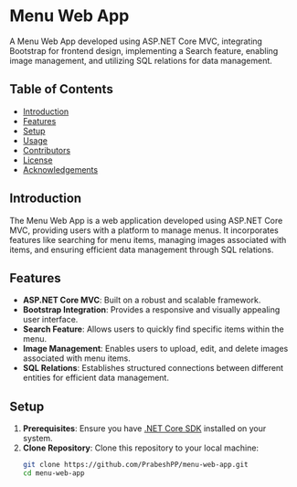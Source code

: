 # Menu Web App

A Menu Web App developed using ASP.NET Core MVC, integrating Bootstrap for frontend design, implementing a Search feature, enabling image management, and utilizing SQL relations for data management.

## Table of Contents

- [Introduction](#introduction)
- [Features](#features)
- [Setup](#setup)
- [Usage](#usage)
- [Contributors](#contributors)
- [License](#license)
- [Acknowledgements](#acknowledgements)

## Introduction

The Menu Web App is a web application developed using ASP.NET Core MVC, providing users with a platform to manage menus. It incorporates features like searching for menu items, managing images associated with items, and ensuring efficient data management through SQL relations.

## Features

- **ASP.NET Core MVC**: Built on a robust and scalable framework.
- **Bootstrap Integration**: Provides a responsive and visually appealing user interface.
- **Search Feature**: Allows users to quickly find specific items within the menu.
- **Image Management**: Enables users to upload, edit, and delete images associated with menu items.
- **SQL Relations**: Establishes structured connections between different entities for efficient data management.

## Setup

1. **Prerequisites**: Ensure you have [.NET Core SDK](https://dotnet.microsoft.com/download) installed on your system.
2. **Clone Repository**: Clone this repository to your local machine:
   ```bash
   git clone https://github.com/PrabeshPP/menu-web-app.git
   cd menu-web-app
   ```